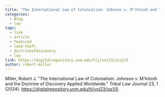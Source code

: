 ```yaml
---
title: "The International Law of Colonialism: Johnson v. M'Intosh and the Doctrine of Discovery Applied Worldwide"
categories:
  - Blog
  - law
tags:
  - link
  - article
  - featured
  - land-theft
  - doctrineofdiscovery
  - law
link: https://digitalrepository.unm.edu/tlj/vol23/iss1/5
author: robert-miller
---
```

Miller, Robert J. "The International Law of Colonialism: Johnson v. M'Intosh and the Doctrine of Discovery Applied Worldwide." *Tribal Law Journal* 23, 1 (2024). <https://digitalrepository.unm.edu/tlj/vol23/iss1/5>